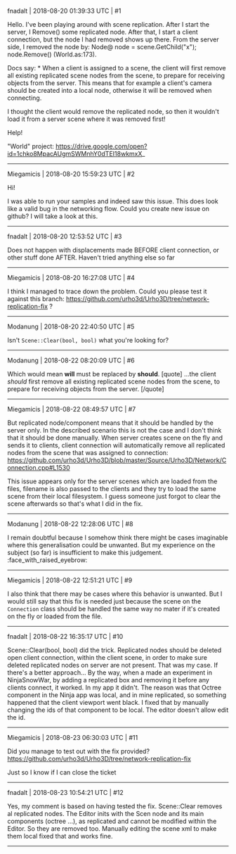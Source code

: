 fnadalt | 2018-08-20 01:39:33 UTC | #1

Hello. I've been playing around with scene replication. After I start the server, I Remove() some replicated node. After that, I start a client connection, but the node I had removed shows up there. From the server side, I removed the node by: Node@ node = scene.GetChild("x"); node.Remove() (World.as:173). 

Docs say: * When a client is assigned to a scene, the client will first remove all existing replicated scene nodes from the scene, to prepare for receiving objects from the server. This means that for example a client's camera should be created into a local node, otherwise it will be removed when connecting.

I thought the client would remove the replicated node, so then it wouldn't load it from a server scene where it was removed first!

Help!

"World" project:
https://drive.google.com/open?id=1chko8MpacAUgmSWMnhY0dTEI18wkmxX_

-------------------------

Miegamicis | 2018-08-20 15:59:23 UTC | #2

Hi!

I was able to run your samples and indeed saw this issue. This does look like a valid bug in the networking flow. Could you create new issue on github? I will take a look at this.

-------------------------

fnadalt | 2018-08-20 12:53:52 UTC | #3

Does not happen with displacements made BEFORE client connection, or other stuff done AFTER. Haven't tried anything else so far

-------------------------

Miegamicis | 2018-08-20 16:27:08 UTC | #4

I think I managed to trace down the problem.
Could you please test it against this branch: https://github.com/urho3d/Urho3D/tree/network-replication-fix ?

-------------------------

Modanung | 2018-08-20 22:40:50 UTC | #5

Isn't `Scene::Clear(bool, bool)` what you're looking for?

-------------------------

Modanung | 2018-08-22 08:20:09 UTC | #6

Which would mean **will** must be replaced by **should**.
[quote]
...the client _should_ first remove all existing replicated scene nodes from the scene, to prepare for receiving objects from the server.
[/quote]

-------------------------

Miegamicis | 2018-08-22 08:49:57 UTC | #7

But replicated node/component means that it should be handled by the server only. In the described scenario this is not the case and I don't think that it should be done manually.
When server creates scene on the fly and sends it to clients, client connection will automatically remove all replicated nodes from the scene that was assigned to connection: https://github.com/urho3d/Urho3D/blob/master/Source/Urho3D/Network/Connection.cpp#L1530

This issue appears only for the server scenes which are loaded from the files, filename is also passed to the clients and they try to load the same scene from their local filesystem. I guess someone just forgot to clear the scene afterwards so that's what I did in the fix.

-------------------------

Modanung | 2018-08-22 12:28:06 UTC | #8

I remain doubtful because I somehow think there might be cases imaginable where this generalisation could be unwanted. But my experience on the subject (so far) is insufficient to make this judgement. :face_with_raised_eyebrow:

-------------------------

Miegamicis | 2018-08-22 12:51:21 UTC | #9

I also think that there may be cases where this behavior is unwanted. But I would still say that this fix is needed just because the scene on the `Connection` class should be handled the same way no mater if it's created on the fly or loaded from the file.

-------------------------

fnadalt | 2018-08-22 16:35:17 UTC | #10

Scene::Clear(bool, bool) did the trick. Replicated nodes should be deleted open client connection, within the client scene, in order to make sure deleted replicated nodes on server are not present. That was my case. If there's a better approach... By the way, when a made an experiment in NinjaSnowWar, by adding a replicated box and removing it before any clients connect, it worked. In my app it didn't. The reason was that Octree component in the Ninja app was local, and in mine replicated, so something happened that the client viewport went black. I fixed that by manually changing the ids of that component to be local. The editor doesn't allow edit the id.

-------------------------

Miegamicis | 2018-08-23 06:30:03 UTC | #11

Did you manage to test out with the fix provided? https://github.com/urho3d/Urho3D/tree/network-replication-fix

Just so I know if I can close the ticket

-------------------------

fnadalt | 2018-08-23 10:54:21 UTC | #12

Yes, my comment is based on having tested the fix. Scene::Clear removes al replicated nodes. The Editor inits with the Scen node and its main components (octree ...), as replicated and cannot be modified within the Editor. So they are removed too. Manually editing the scene xml to make them local fixed that and works fine.

-------------------------

